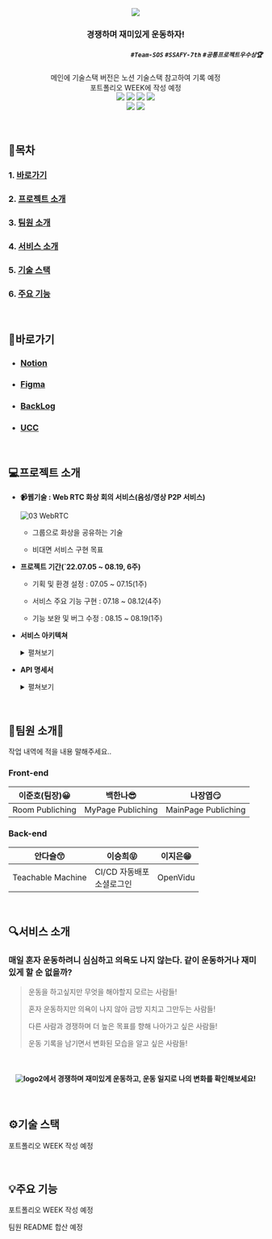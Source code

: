 <p align='center'>

<img src="https://user-images.githubusercontent.com/97590478/187493258-6063297f-eb46-4e18-9d46-4ba01c94dcf2.png">

</p>

<div align="center">
<h3>경쟁하며 재미있게 운동하자!</h3>
</div>

<div align="right">

##### `#Team-SOS` `#SSAFY-7th` `#공통프로젝트우수상🏆`

</div>

<p align='center'>
  메인에 기술스택 버전은 노션 기술스택 참고하여 기록 예정
  <br>
  포트폴리오 WEEK에 작성 예정
  <br>
  <img src='https://img.shields.io/badge/Vue 3-v5.0.8-4FC08D?logo=Vue.js'/>
  <img src='https://img.shields.io/badge/Node.js-v16.16.0-339933?logo=Node.js'/>
  <img src='https://img.shields.io/badge/Bootstrap 5-v5.1.3-7952B3?logo=Bootstrap'/>
  <img src='https://img.shields.io/badge/Axios-v0.27.2-5A29E4?logo=Axios'/>
  <br>
  <img src='https://img.shields.io/badge/socket.io-v4.4.1-white?logo=Socket.io'/>
  <img src='https://img.shields.io/badge/SpringBoot-v2.7.3-6DB33F?logo=Spring Boot'/>
</p>


<br/>

## 📑목차

### 1. [바로가기](#바로가기)

### 2. [프로젝트 소개](#프로젝트-소개)

### 3. [팀원 소개](#팀원-소개)

### 4. [서비스 소개](#서비스-소개)

### 5. [기술 스택](#기술-스택)

### 6. [주요 기능](#주요-기능)

<br/>

## 📌바로가기

- ### [Notion](https://accidental-postage-c1a.notion.site/b0b199be57cb420ebeac62701a6c6a59)

- ### [Figma](https://www.figma.com/file/g2NqVsk5UqVBHffBCQx57k/%23%EC%98%A4%EC%9A%B4%EC%99%84)

- ### [BackLog](https://docs.google.com/spreadsheets/d/1_KuUt-lWmpVXjOUEKBBDwU7gy_asq3R9DwP5InF-u7Y/edit?usp=sharing)

- ### [UCC](https://www.youtube.com/watch?v=gIxsl6bg5dI)

<br/>

## 💻프로젝트 소개

- **📹웹기술 : Web RTC 화상 회의 서비스(음성/영상 P2P 서비스)**
  
  ![03  WebRTC](https://user-images.githubusercontent.com/97590478/187497538-0e2c0d41-c4ee-438a-9743-24e71bda630a.jpg)
  
  - 그룹으로 화상을 공유하는 기술
  
  - 비대면 서비스 구현 목표

- **프로젝트 기간(`22.07.05 ~ 08.19, 6주)**
  
  - 기획 및 환경 설정 : 07.05 ~ 07.15(1주)
  
  - 서비스 주요 기능 구현 : 07.18 ~ 08.12(4주)
  
  - 기능 보완 및 버그 수정 : 08.15 ~ 08.19(1주)

- **서비스 아키텍쳐**
  
  <div>
    <details markdown="1">
    <summary>펼쳐보기</summary>
  
    ![서비스아키텍쳐2](https://user-images.githubusercontent.com/97590478/187509621-aadc6010-13c2-4dfa-aab4-19da3ffa9c77.png)
  
  </details>
  </div>

- **API 명세서**
  
  <div>
    <details markdown="1">
    <summary>펼쳐보기</summary>
  
    ![Swagger](https://user-images.githubusercontent.com/97590478/187509820-e23402ab-69ca-40c1-a862-5c89d1fb3fdd.png)
  
    [Swagger](https://i7c202.p.ssafy.io:8282/swagger-ui/index.html#/meeting-room-controller)로 이동
  
  </details>
  </div>

<br/>

## 🧑팀원 소개👩

작업 내역에 적을 내용 말해주세요..

### Front-end

| <img title="" src="https://user-images.githubusercontent.com/97590478/187514521-02903d44-4264-4a31-abc2-0072a1bf03f4.jpg" alt="">**<div align="center">이준호(팀장)😀</div>** | <img title="" src="https://user-images.githubusercontent.com/97590478/187514533-43924ea8-a3fa-4d94-95f6-baa6d97b0d3c.jpeg" alt="">**<div align="center">백한나😎</div>** | <img title="" src="https://user-images.githubusercontent.com/97590478/187514542-49a62b50-b1b9-439f-896f-8535b461579b.jpeg" alt="">**<div align="center">나장엽😏</div>** |
| ------------------------------------------------------------------------------------------------------------------------------------------------------------------------ | --------------------------------------------------------------------------------------------------------------------------------------------------------------------- | --------------------------------------------------------------------------------------------------------------------------------------------------------------------- |
| Room Publiching                                                                                                                                                          | MyPage Publiching                                                                                                                                                     | MainPage Publiching                                                                                                                                                   |

### Back-end

| <img title="" src="https://user-images.githubusercontent.com/97590478/187514529-c13d6cf8-37a9-4526-a7d5-9631562b7307.jpg" alt="">**<div align="center">안다슬😙</div>** | <img title="" src="https://user-images.githubusercontent.com/97590478/187514538-be53a53a-ef4f-4d8a-b20c-01fe31ebafb5.jpg" alt="">**<div align="center">이승희😝</div>** | <img title="" src="https://user-images.githubusercontent.com/97590478/187514544-e64e1654-d1d7-4f42-9e39-8a3602b852e2.png" alt="">**<div align="center">이지은😁</div>** |
| -------------------------------------------------------------------------------------------------------------------------------------------------------------------- | -------------------------------------------------------------------------------------------------------------------------------------------------------------------- | -------------------------------------------------------------------------------------------------------------------------------------------------------------------- |
| Teachable Machine                                                                                                                                                    | CI/CD 자동배포<br/>소셜로그인                                                                                                                                                 | OpenVidu<br/>                                                                                                                                                        |

<br/>

## 🔍서비스 소개

### 매일 혼자 운동하려니 심심하고 의욕도 나지 않는다. 같이 운동하거나 재미있게 할 순 없을까?

> 운동을 하고싶지만 무엇을 해야할지 모르는 사람들!
> 
> 혼자 운동하지만 의욕이 나지 않아 금방 지치고 그만두는 사람들!
> 
> 다른 사람과 경쟁하며 더 높은 목표를 향해 나아가고 싶은 사람들!
> 
> 운동 기록을 남기면서 변화된 모습을 알고 싶은 사람들!

<br/>

<div align="center">

#### ![logo2](https://user-images.githubusercontent.com/97590478/187529361-3e04cd85-d763-48ff-b241-1de12427a5d2.png)에서 경쟁하며 재미있게 운동하고, 운동 일지로 나의 변화를 확인해보세요!

</div>

<br/>

## ⚙기술 스택
포트폴리오 WEEK 작성 예정

<br/>

## 💡주요 기능

포트폴리오 WEEK 작성 예정

팀원 README 합산 예정



<br/>
